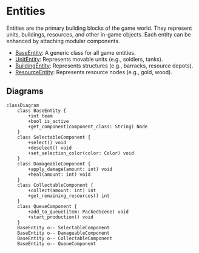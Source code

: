 # Entities

Entities are the primary building blocks of the game world. They represent units, buildings, resources, and other in-game objects. Each entity can be enhanced by attaching modular components.

- [BaseEntity](./base_entity.md): A generic class for all game entities.
- [UnitEntity](./unit_entity.md): Represents movable units (e.g., soldiers, tanks).
- [BuildingEntity](./building_entity.md): Represents structures (e.g., barracks, resource depots).
- [ResourceEntity](./resource_entity.md): Represents resource nodes (e.g., gold, wood).

## Diagrams

```mermaid
classDiagram
    class BaseEntity {
        +int team
        +bool is_active
        +get_component(component_class: String) Node
    }
    class SelectableComponent {
        +select() void
        +deselect() void
        +set_selection_color(color: Color) void
    }
    class DamageableComponent {
        +apply_damage(amount: int) void
        +heal(amount: int) void
    }
    class CollectableComponent {
        +collect(amount: int) int
        +get_remaining_resources() int
    }
    class QueueComponent {
        +add_to_queue(item: PackedScene) void
        +start_production() void
    }
    BaseEntity o-- SelectableComponent
    BaseEntity o-- DamageableComponent
    BaseEntity o-- CollectableComponent
    BaseEntity o-- QueueComponent
```